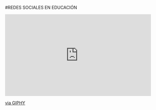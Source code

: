 #REDES SOCIALES EN EDUCACIÓN

<iframe src="https://giphy.com/embed/atZII8NmbPGw0" width="480" height="270" frameBorder="0" class="giphy-embed" allowFullScreen></iframe><p><a href="https://giphy.com/gifs/media-social-smartphone-atZII8NmbPGw0">via GIPHY</a></p>

